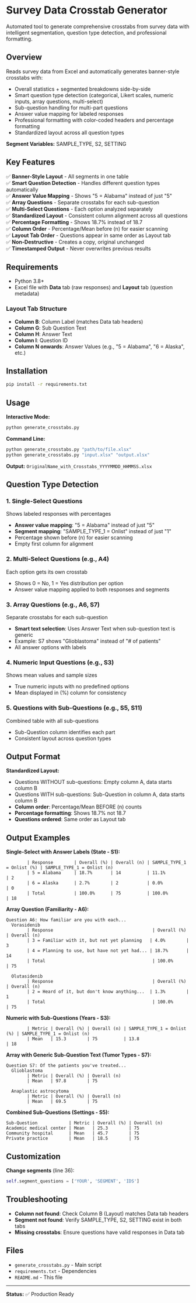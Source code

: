 # Survey Data Crosstab Generator

Automated tool to generate comprehensive crosstabs from survey data with intelligent segmentation, question type detection, and professional formatting.

## Overview

Reads survey data from Excel and automatically generates banner-style crosstabs with:
- Overall statistics + segmented breakdowns side-by-side
- Smart question type detection (categorical, Likert scales, numeric inputs, array questions, multi-select)
- Sub-question handling for multi-part questions
- Answer value mapping for labeled responses
- Professional formatting with color-coded headers and percentage formatting
- Standardized layout across all question types

**Segment Variables:** SAMPLE_TYPE, S2, SETTING

## Key Features

✅ **Banner-Style Layout** - All segments in one table  
✅ **Smart Question Detection** - Handles different question types automatically  
✅ **Answer Value Mapping** - Shows "5 = Alabama" instead of just "5"  
✅ **Array Questions** - Separate crosstabs for each sub-question  
✅ **Multi-Select Questions** - Each option analyzed separately  
✅ **Standardized Layout** - Consistent column alignment across all questions  
✅ **Percentage Formatting** - Shows 18.7% instead of 18.7  
✅ **Column Order** - Percentage/Mean before (n) for easier scanning  
✅ **Layout Tab Order** - Questions appear in same order as Layout tab  
✅ **Non-Destructive** - Creates a copy, original unchanged  
✅ **Timestamped Output** - Never overwrites previous results  

## Requirements

- Python 3.8+
- Excel file with **Data** tab (raw responses) and **Layout** tab (question metadata)

### Layout Tab Structure
- **Column B**: Column Label (matches Data tab headers)
- **Column G**: Sub Question Text
- **Column H**: Answer Text
- **Column I**: Question ID
- **Column N onwards**: Answer Values (e.g., "5 = Alabama", "6 = Alaska", etc.)

## Installation

```bash
pip install -r requirements.txt
```

## Usage

**Interactive Mode:**
```bash
python generate_crosstabs.py
```

**Command Line:**
```bash
python generate_crosstabs.py "path/to/file.xlsx"
python generate_crosstabs.py "input.xlsx" "output.xlsx"
```

**Output:** `OriginalName_with_Crosstabs_YYYYMMDD_HHMMSS.xlsx`

## Question Type Detection

### 1. Single-Select Questions
Shows labeled responses with percentages
- **Answer value mapping**: "5 = Alabama" instead of just "5"
- **Segment mapping**: "SAMPLE_TYPE_1 = Onlist" instead of just "1"
- Percentage shown before (n) for easier scanning
- Empty first column for alignment

### 2. Multi-Select Questions (e.g., A4)
Each option gets its own crosstab
- Shows 0 = No, 1 = Yes distribution per option
- Answer value mapping applied to both responses and segments

### 3. Array Questions (e.g., A6, S7)
Separate crosstabs for each sub-question
- **Smart text selection**: Uses Answer Text when sub-question text is generic
- Example: S7 shows "Glioblastoma" instead of "# of patients"
- All answer options with labels

### 4. Numeric Input Questions (e.g., S3)
Shows mean values and sample sizes
- True numeric inputs with no predefined options
- Mean displayed in (%) column for consistency

### 5. Questions with Sub-Questions (e.g., S5, S11)
Combined table with all sub-questions
- Sub-Question column identifies each part
- Consistent layout across question types

## Output Format

**Standardized Layout:**
- Questions WITHOUT sub-questions: Empty column A, data starts column B
- Questions WITH sub-questions: Sub-Question in column A, data starts column B
- **Column order**: Percentage/Mean BEFORE (n) counts
- **Percentage formatting**: Shows 18.7% not 18.7
- **Questions ordered**: Same order as Layout tab

## Output Examples

**Single-Select with Answer Labels (State - S1):**
```
        | Response        | Overall (%) | Overall (n) | SAMPLE_TYPE_1 = Onlist (%) | SAMPLE_TYPE_1 = Onlist (n)
        | 5 = Alabama     | 18.7%       | 14          | 11.1%                      | 2
        | 6 = Alaska      | 2.7%        | 2           | 0.0%                       | 0
        | Total           | 100.0%      | 75          | 100.0%                     | 18
```

**Array Question (Familiarity - A6):**
```
Question A6: How familiar are you with each...
  Vorasidenib
        | Response                                      | Overall (%) | Overall (n)
        | 3 = Familiar with it, but not yet planning   | 4.0%        | 3
        | 4 = Planning to use, but have not yet had... | 18.7%       | 14
        | Total                                         | 100.0%      | 75
  
  Olutasidenib
        | Response                                      | Overall (%) | Overall (n)
        | 2 = Heard of it, but don't know anything...  | 1.3%        | 1
        | Total                                         | 100.0%      | 75
```

**Numeric with Sub-Questions (Years - S3):**
```
        | Metric | Overall (%) | Overall (n) | SAMPLE_TYPE_1 = Onlist (%) | SAMPLE_TYPE_1 = Onlist (n)
        | Mean   | 15.3        | 75          | 13.8                       | 18
```

**Array with Generic Sub-Question Text (Tumor Types - S7):**
```
Question S7: Of the patients you've treated...
  Glioblastoma
        | Metric | Overall (%) | Overall (n)
        | Mean   | 97.8        | 75
  
  Anaplastic astrocytoma
        | Metric | Overall (%) | Overall (n)
        | Mean   | 69.5        | 75
```

**Combined Sub-Questions (Settings - S5):**
```
Sub-Question            | Metric | Overall (%) | Overall (n)
Academic medical center | Mean   | 25.3        | 75
Community hospital      | Mean   | 45.7        | 75
Private practice        | Mean   | 18.5        | 75
```

## Customization

**Change segments** (line 36):
```python
self.segment_questions = ['YOUR', 'SEGMENT', 'IDS']
```

## Troubleshooting

- **Column not found**: Check Column B (Layout) matches Data tab headers
- **Segment not found**: Verify SAMPLE_TYPE, S2, SETTING exist in both tabs
- **Missing crosstabs**: Ensure questions have valid responses in Data tab

## Files

- `generate_crosstabs.py` - Main script
- `requirements.txt` - Dependencies  
- `README.md` - This file

---

**Status:** ✅ Production Ready
